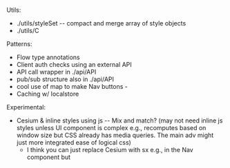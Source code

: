 Utils:
- ./utils/styleSet -- compact and merge array of style objects
- ./utils/C

Patterns:
- Flow type annotations
- Client auth checks using an external API
- API call wrapper in ./api/API
- pub/sub structure also in ./api/API
- cool use of map to make Nav buttons -
- Caching w/ localstore

Experimental:
- Cesium & inline styles using js -- Mix and match? (may not need inline js
  styles unless UI component is complex e.g., recomputes based on window size
  but CSS already has media queries. The main adv might just more integrated
  ease of logical css)
  - I think you can just replace Cesium with sx e.g., in the Nav component but 

